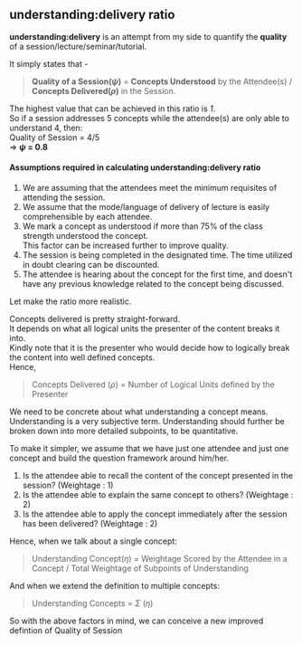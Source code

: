## understanding:delivery ratio

**understanding:delivery** is an attempt from my side to quantify the **quality** of a session/lecture/seminar/tutorial.

It simply states that -  
> **Quality of a Session(_&#968;_)** = **Concepts Understood** by the Attendee(s) / **Concepts Delivered(_&#961;_)** in the Session.

The highest value that can be achieved in this ratio is *1*.  
So if a session addresses 5 concepts while the attendee(s) are only able to understand 4, then:  
Quality of Session = 4/5  
=> **_&#968;_ = 0.8**

#### Assumptions required in calculating understanding:delivery ratio
1. We are assuming that the attendees meet the minimum requisites of attending the session.
1. We assume that the mode/language of delivery of lecture is easily comprehensible by each attendee.
1. We mark a concept as understood if more than 75% of the class strength understood the concept.  
This factor can be increased further to improve quality.
1. The session is being completed in the designated time. The time utilized in doubt clearing can be discounted. 
1. The attendee is hearing about the concept for the first time, and doesn't have any previous knowledge related to the concept being discussed.

Let make the ratio more realistic.  

Concepts delivered is pretty straight-forward.  
It depends on what all logical units the presenter of the content breaks it into.  
Kindly note that it is the presenter who would decide how to logically break the content into well defined concepts.  
Hence,  
> Concepts Delivered (_&#961;_) = Number of Logical Units defined by the Presenter

We need to be concrete about what understanding a concept means.  
Understanding is a very subjective term.
Understanding should further be broken down into more detailed subpoints, to be quantitative.

To make it simpler, we assume that we have just one attendee and just one concept and build the question framework around him/her.
1. Is the attendee able to recall the content of the concept presented in the session? (Weightage : 1)
1. Is the attendee able to explain the same concept to others? (Weightage : 2)
1. Is the attendee able to apply the concept immediately after the session has been delivered? (Weightage : 2)

Hence, when we talk about a single concept:
> Understanding Concept(_&#951;_) = Weightage Scored by the Attendee in a Concept / Total Weightage of Subpoints of Understanding

And when we extend the definition to multiple concepts:
> Understanding Concepts = _&Sigma;_ (_&#951;_)


So with the above factors in mind, we can conceive a new improved defintion of Quality of Session
